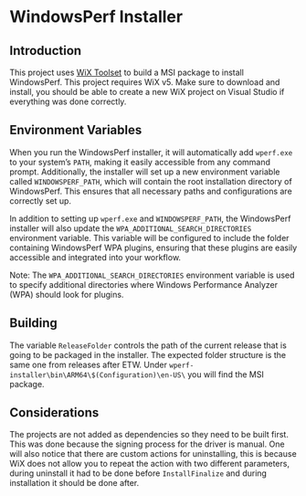 # WindowsPerf Installer

## Introduction

This project uses [WiX Toolset](https://wixtoolset.org/) to build a MSI package to install WindowsPerf. This project requires WiX v5. Make sure to download and install, you should be able to create a new WiX project on Visual Studio if everything was done correctly.

## Environment Variables

When you run the WindowsPerf installer, it will automatically add `wperf.exe` to your system’s `PATH`, making it easily accessible from any command prompt. Additionally, the installer will set up a new environment variable called `WINDOWSPERF_PATH`, which will contain the root installation directory of WindowsPerf. This ensures that all necessary paths and configurations are correctly set up.

In addition to setting up `wperf.exe` and `WINDOWSPERF_PATH`, the WindowsPerf installer will also update the `WPA_ADDITIONAL_SEARCH_DIRECTORIES` environment variable. This variable will be configured to include the folder containing WindowsPerf WPA plugins, ensuring that these plugins are easily accessible and integrated into your workflow.

Note: The `WPA_ADDITIONAL_SEARCH_DIRECTORIES` environment variable is used to specify additional directories where Windows Performance Analyzer (WPA) should look for plugins.

## Building

The variable `ReleaseFolder` controls the path of the current release that is going to be packaged in the installer. The expected folder structure is the same one from releases after ETW. Under `wperf-installer\bin\ARM64\$(Configuration)\en-US\` you will find the MSI package.

## Considerations

The projects are not added as dependencies so they need to be built first. This was done because the signing process for the driver is manual. One will also notice that there are custom actions for uninstalling, this is because WiX does not allow you to repeat the action with two different parameters, during uninstall it had to be done before `InstallFinalize` and during installation it should be done after.
